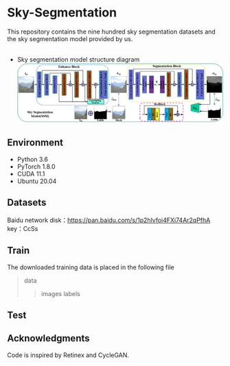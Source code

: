 # Sky-Segmentation
This repository  contains the nine hundred sky segmentation datasets and the sky segmentation model provided by us. <br>
<br>
* Sky segmentation model structure diagram<br>
![image](https://github.com/ChengChen-ai/Sky-Segmentation/blob/main/data/MAG/%E5%9B%BE%E7%89%871.png)  


## Environment
* Python 3.6 <br>
* PyTorch 1.8.0 <br>
* CUDA 11.1 <br>
* Ubuntu 20.04 <br>

## Datasets
Baidu network disk：https://pan.baidu.com/s/1p2hlvfoi4FXi74Ar2qPfhA 
key：CcSs

## Train
The downloaded training data is placed in the following file  
>data
>>images
>>labels

## Test

## Acknowledgments
Code is inspired by Retinex and CycleGAN.
